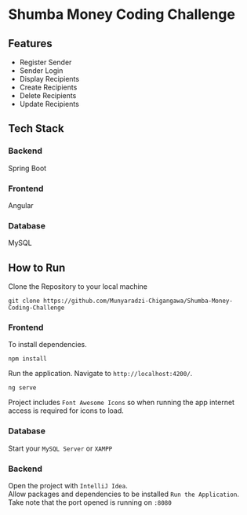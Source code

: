 
# Shumba Money Coding Challenge

## Features
- Register Sender
- Sender Login
- Display Recipients
- Create Recipients
- Delete Recipients
- Update Recipients

## Tech Stack
<p align="left">
  <h3>Backend</h3> Spring Boot
    <h3>Frontend</h3> Angular
  <h3>Database</h3> MySQL

  
  ## How to Run 
  
  Clone the Repository to your local machine
  ```console  
git clone https://github.com/Munyaradzi-Chigangawa/Shumba-Money-Coding-Challenge
```

  ### Frontend
  
  To install dependencies.
```console  
npm install
```
  
Run the application. Navigate to `http://localhost:4200/`.
  ```console  
ng serve
```
  Project includes `Font Awesome Icons` so when running the app internet access is required for icons to load.
  
  ### Database 
  Start your `MySQL Server` or `XAMPP`
  
  ### Backend
  Open the project with `IntelliJ Idea`.
  <br> 
  Allow packages and dependencies to be installed
  `Run the Application`.
  Take note that the port opened is running on `:8080`
  
  

  
  
